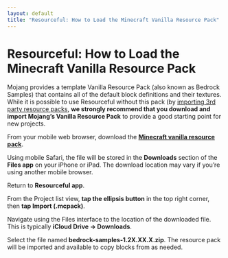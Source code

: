 ```yaml
---
layout: default
title: "Resourceful: How to Load the Minecraft Vanilla Resource Pack"
---
```


# Resourceful: How to Load the Minecraft Vanilla Resource Pack

Mojang provides a template Vanilla Resource Pack (also known as Bedrock Samples) that contains all of the default block definitions and their textures. While it is possible to use Resourceful without this pack (by [importing 3rd party resource packs](/importing-3rd-party-resource-packs), **we strongly recommend that you download and import Mojang’s Vanilla Resource Pack** to provide a good starting point for new projects.

From your mobile web browser, download the **[Minecraft vanilla resource pack](https://github.com/Mojang/bedrock-samples/archive/refs/tags/v1.21.110.2.zip)**.

Using mobile Safari, the file will be stored in the **Downloads** section of the **Files app** on your iPhone or iPad. The download location may vary if you’re using another mobile browser.

Return to **Resourceful app**.

From the Project list view, **tap the ellipsis button** in the top right corner, then **tap Import (.mcpack)**.

Navigate using the Files interface to the location of the downloaded file. This is typically **iCloud Drive -> Downloads**.

Select the file named **bedrock-samples-1.2X.XX.X.zip**. The resource pack will be imported and available to copy blocks from as needed.
